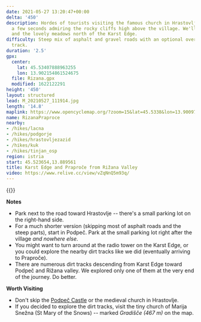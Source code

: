 ```yaml
---
date: 2021-05-27 13:20:47+00:00
delta: '450'
description: Hordes of tourists visiting the famous church in Hrastovlje might spend
  a few seconds admiring the rocky cliffs high above the village. We'll explore them,
  and the lovely meadows north of the Karst Edge.
difficulty: Steep mix of asphalt and gravel roads with an optional overgrown dirt
  track.
duration: '2.5'
gpx:
  center:
    lat: 45.53407888963255
    lon: 13.902154861524675
  file: Rizana.gpx
  modified: 1622122291
height: '450'
layout: structured
lead: M_20210527_111914.jpg
length: '14.8'
maplink: https://www.opencyclemap.org/?zoom=15&lat=45.5338&lon=13.90097&layers=B0000
name: RizanaPraproce
nearby:
- /hikes/lacna
- /hikes/podgorje
- /hikes/hrastovljezazid
- /hikes/kuk
- /hikes/tinjan_osp
region: istria
start: 45.523654,13.889561
title: Karst Edge and Praproče from Rižana Valley
video: https://www.relive.cc/view/vZqNnQ5m93q/
---
```

{{<hike-details description="yes">}}

**Notes**

* Park next to the road toward Hrastovlje -- there's a small parking lot on the right-hand side.
* For a much shorter version (skipping most of asphalt roads and the steep parts), start in Podpeč. Park at the small parking lot right after the village *and nowhere else*.
* You might want to turn around at the radio tower on the Karst Edge, or you could explore the nearby dirt tracks like we did (eventually arriving to Praproče).
* There are numerous dirt tracks descending from Karst Edge toward Podpeč and Rižana valley. We explored only one of them at the very end of the journey. Do better.

**Worth Visiting**

* Don't skip the [Podpeč Castle](https://www.istria-culture.com/en/the-podpec-castle-i39) or the medieval church in Hrastovlje.
* If you decided to explore the dirt tracks, visit the tiny church of Marija Snežna (St Mary of the Snows) -- marked *Gradišče (467 m)* on the map.
